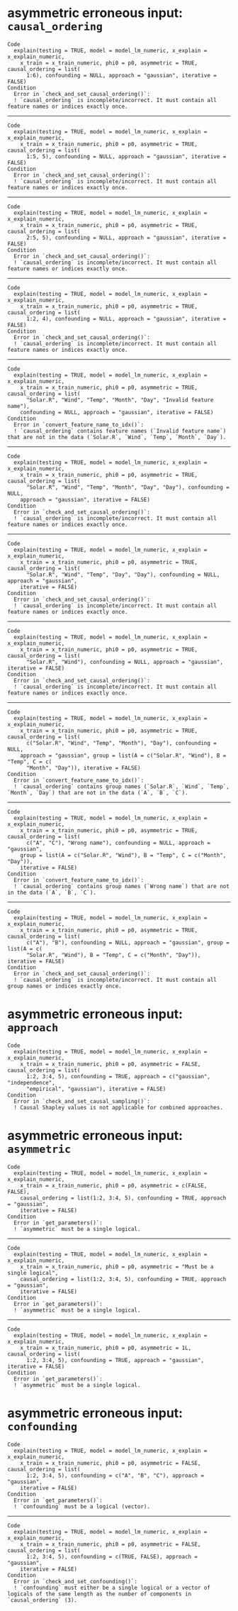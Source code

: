 # asymmetric erroneous input: `causal_ordering`

    Code
      explain(testing = TRUE, model = model_lm_numeric, x_explain = x_explain_numeric,
        x_train = x_train_numeric, phi0 = p0, asymmetric = TRUE, causal_ordering = list(
          1:6), confounding = NULL, approach = "gaussian", iterative = FALSE)
    Condition
      Error in `check_and_set_causal_ordering()`:
      ! `causal_ordering` is incomplete/incorrect. It must contain all feature names or indices exactly once.

---

    Code
      explain(testing = TRUE, model = model_lm_numeric, x_explain = x_explain_numeric,
        x_train = x_train_numeric, phi0 = p0, asymmetric = TRUE, causal_ordering = list(
          1:5, 5), confounding = NULL, approach = "gaussian", iterative = FALSE)
    Condition
      Error in `check_and_set_causal_ordering()`:
      ! `causal_ordering` is incomplete/incorrect. It must contain all feature names or indices exactly once.

---

    Code
      explain(testing = TRUE, model = model_lm_numeric, x_explain = x_explain_numeric,
        x_train = x_train_numeric, phi0 = p0, asymmetric = TRUE, causal_ordering = list(
          2:5, 5), confounding = NULL, approach = "gaussian", iterative = FALSE)
    Condition
      Error in `check_and_set_causal_ordering()`:
      ! `causal_ordering` is incomplete/incorrect. It must contain all feature names or indices exactly once.

---

    Code
      explain(testing = TRUE, model = model_lm_numeric, x_explain = x_explain_numeric,
        x_train = x_train_numeric, phi0 = p0, asymmetric = TRUE, causal_ordering = list(
          1:2, 4), confounding = NULL, approach = "gaussian", iterative = FALSE)
    Condition
      Error in `check_and_set_causal_ordering()`:
      ! `causal_ordering` is incomplete/incorrect. It must contain all feature names or indices exactly once.

---

    Code
      explain(testing = TRUE, model = model_lm_numeric, x_explain = x_explain_numeric,
        x_train = x_train_numeric, phi0 = p0, asymmetric = TRUE, causal_ordering = list(
          "Solar.R", "Wind", "Temp", "Month", "Day", "Invalid feature name"),
        confounding = NULL, approach = "gaussian", iterative = FALSE)
    Condition
      Error in `convert_feature_name_to_idx()`:
      ! `causal_ordering` contains feature names (`Invalid feature name`) that are not in the data (`Solar.R`, `Wind`, `Temp`, `Month`, `Day`).

---

    Code
      explain(testing = TRUE, model = model_lm_numeric, x_explain = x_explain_numeric,
        x_train = x_train_numeric, phi0 = p0, asymmetric = TRUE, causal_ordering = list(
          "Solar.R", "Wind", "Temp", "Month", "Day", "Day"), confounding = NULL,
        approach = "gaussian", iterative = FALSE)
    Condition
      Error in `check_and_set_causal_ordering()`:
      ! `causal_ordering` is incomplete/incorrect. It must contain all feature names or indices exactly once.

---

    Code
      explain(testing = TRUE, model = model_lm_numeric, x_explain = x_explain_numeric,
        x_train = x_train_numeric, phi0 = p0, asymmetric = TRUE, causal_ordering = list(
          "Solar.R", "Wind", "Temp", "Day", "Day"), confounding = NULL, approach = "gaussian",
        iterative = FALSE)
    Condition
      Error in `check_and_set_causal_ordering()`:
      ! `causal_ordering` is incomplete/incorrect. It must contain all feature names or indices exactly once.

---

    Code
      explain(testing = TRUE, model = model_lm_numeric, x_explain = x_explain_numeric,
        x_train = x_train_numeric, phi0 = p0, asymmetric = TRUE, causal_ordering = list(
          "Solar.R", "Wind"), confounding = NULL, approach = "gaussian", iterative = FALSE)
    Condition
      Error in `check_and_set_causal_ordering()`:
      ! `causal_ordering` is incomplete/incorrect. It must contain all feature names or indices exactly once.

---

    Code
      explain(testing = TRUE, model = model_lm_numeric, x_explain = x_explain_numeric,
        x_train = x_train_numeric, phi0 = p0, asymmetric = TRUE, causal_ordering = list(
          c("Solar.R", "Wind", "Temp", "Month"), "Day"), confounding = NULL,
        approach = "gaussian", group = list(A = c("Solar.R", "Wind"), B = "Temp", C = c(
          "Month", "Day")), iterative = FALSE)
    Condition
      Error in `convert_feature_name_to_idx()`:
      ! `causal_ordering` contains group names (`Solar.R`, `Wind`, `Temp`, `Month`, `Day`) that are not in the data (`A`, `B`, `C`).

---

    Code
      explain(testing = TRUE, model = model_lm_numeric, x_explain = x_explain_numeric,
        x_train = x_train_numeric, phi0 = p0, asymmetric = TRUE, causal_ordering = list(
          c("A", "C"), "Wrong name"), confounding = NULL, approach = "gaussian",
        group = list(A = c("Solar.R", "Wind"), B = "Temp", C = c("Month", "Day")),
        iterative = FALSE)
    Condition
      Error in `convert_feature_name_to_idx()`:
      ! `causal_ordering` contains group names (`Wrong name`) that are not in the data (`A`, `B`, `C`).

---

    Code
      explain(testing = TRUE, model = model_lm_numeric, x_explain = x_explain_numeric,
        x_train = x_train_numeric, phi0 = p0, asymmetric = TRUE, causal_ordering = list(
          c("A"), "B"), confounding = NULL, approach = "gaussian", group = list(A = c(
          "Solar.R", "Wind"), B = "Temp", C = c("Month", "Day")), iterative = FALSE)
    Condition
      Error in `check_and_set_causal_ordering()`:
      ! `causal_ordering` is incomplete/incorrect. It must contain all group names or indices exactly once.

# asymmetric erroneous input: `approach`

    Code
      explain(testing = TRUE, model = model_lm_numeric, x_explain = x_explain_numeric,
        x_train = x_train_numeric, phi0 = p0, asymmetric = FALSE, causal_ordering = list(
          1:2, 3:4, 5), confounding = TRUE, approach = c("gaussian", "independence",
          "empirical", "gaussian"), iterative = FALSE)
    Condition
      Error in `check_and_set_causal_sampling()`:
      ! Causal Shapley values is not applicable for combined approaches.

# asymmetric erroneous input: `asymmetric`

    Code
      explain(testing = TRUE, model = model_lm_numeric, x_explain = x_explain_numeric,
        x_train = x_train_numeric, phi0 = p0, asymmetric = c(FALSE, FALSE),
        causal_ordering = list(1:2, 3:4, 5), confounding = TRUE, approach = "gaussian",
        iterative = FALSE)
    Condition
      Error in `get_parameters()`:
      ! `asymmetric` must be a single logical.

---

    Code
      explain(testing = TRUE, model = model_lm_numeric, x_explain = x_explain_numeric,
        x_train = x_train_numeric, phi0 = p0, asymmetric = "Must be a single logical",
        causal_ordering = list(1:2, 3:4, 5), confounding = TRUE, approach = "gaussian",
        iterative = FALSE)
    Condition
      Error in `get_parameters()`:
      ! `asymmetric` must be a single logical.

---

    Code
      explain(testing = TRUE, model = model_lm_numeric, x_explain = x_explain_numeric,
        x_train = x_train_numeric, phi0 = p0, asymmetric = 1L, causal_ordering = list(
          1:2, 3:4, 5), confounding = TRUE, approach = "gaussian", iterative = FALSE)
    Condition
      Error in `get_parameters()`:
      ! `asymmetric` must be a single logical.

# asymmetric erroneous input: `confounding`

    Code
      explain(testing = TRUE, model = model_lm_numeric, x_explain = x_explain_numeric,
        x_train = x_train_numeric, phi0 = p0, asymmetric = FALSE, causal_ordering = list(
          1:2, 3:4, 5), confounding = c("A", "B", "C"), approach = "gaussian",
        iterative = FALSE)
    Condition
      Error in `get_parameters()`:
      ! `confounding` must be a logical (vector).

---

    Code
      explain(testing = TRUE, model = model_lm_numeric, x_explain = x_explain_numeric,
        x_train = x_train_numeric, phi0 = p0, asymmetric = FALSE, causal_ordering = list(
          1:2, 3:4, 5), confounding = c(TRUE, FALSE), approach = "gaussian",
        iterative = FALSE)
    Condition
      Error in `check_and_set_confounding()`:
      ! `confounding` must either be a single logical or a vector of logicals of the same length as the number of components in `causal_ordering` (3).

